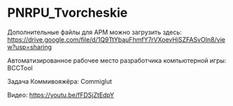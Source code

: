 # PNRPU_Tvorcheskie

Дополнительные файлы для АРМ можно загрузить здесь:
https://drive.google.com/file/d/1Q9TtYbauFhmfY7rVXoevHiSZFASvOIn8/view?usp=sharing

Автоматизированное рабочее место разработчика компьютерной игры: BCCTool

Задача Коммивояжёра: Commiglut

Видео: https://youtu.be/fFDSjZtEdpY
